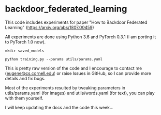# backdoor_federated_learning
This code includes experiments for paper "How to Backdoor Federated Learning" (https://arxiv.org/abs/1807.00459)

All experiments are done using Python 3.6 and PyTorch 0.3.1 (I am porting it to PyTorch 1.0 now).

```mkdir saved_models```

```python training.py --params utils/params.yaml```


This is pretty raw version of the code and I encourage to contact me (eugene@cs.cornell.edu) or 
raise Issues in GitHub, so I can provide more details and fix bugs. 

Most of the experiments resulted by tweaking parameters in utils/params.yaml (for images) 
and utils/words.yaml (for text), you can play with them yourself.

I will keep updating the docs and the code this week...